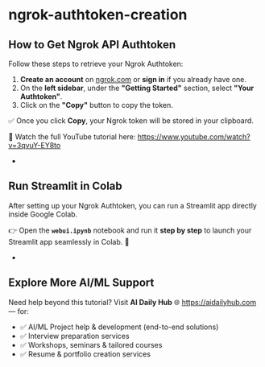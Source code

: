 # ngrok-authtoken-creation

## How to Get Ngrok API Authtoken

Follow these steps to retrieve your Ngrok Authtoken:

1. **Create an account** on [ngrok.com](https://ngrok.com) or **sign in** if you already have one.  
2. On the **left sidebar**, under the **"Getting Started"** section, select **"Your Authtoken"**.  
3. Click on the **"Copy"** button to copy the token.  

✅ Once you click **Copy**, your Ngrok token will be stored in your clipboard.  

🎥 Watch the full YouTube tutorial here: https://www.youtube.com/watch?v=3qvuY-EY8to  

-

## Run Streamlit in Colab

After setting up your Ngrok Authtoken, you can run a Streamlit app directly inside Google Colab.  

👉 Open the **`webui.ipynb`** notebook and run it **step by step** to launch your Streamlit app seamlessly in Colab. 🚀  

-

## Explore More AI/ML Support  

Need help beyond this tutorial? Visit **AI Daily Hub** 🌐 https://aidailyhub.com — for:  

- ✅ AI/ML Project help & development (end-to-end solutions)  
- ✅ Interview preparation services  
- ✅ Workshops, seminars & tailored courses  
- ✅ Resume & portfolio creation services  

